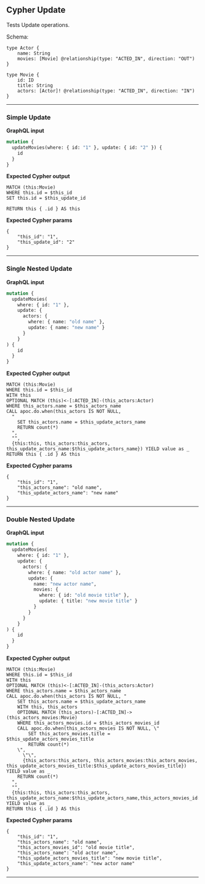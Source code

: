 ## Cypher Update

Tests Update operations.

Schema:

```schema
type Actor {
    name: String
    movies: [Movie] @relationship(type: "ACTED_IN", direction: "OUT")
}
    
type Movie {
    id: ID
    title: String
    actors: [Actor]! @relationship(type: "ACTED_IN", direction: "IN")
}
```

---

### Simple Update

**GraphQL input**

```graphql
mutation {
  updateMovies(where: { id: "1" }, update: { id: "2" }) {
    id
  }
}
```

**Expected Cypher output**

```cypher
MATCH (this:Movie)
WHERE this.id = $this_id
SET this.id = $this_update_id

RETURN this { .id } AS this
```

**Expected Cypher params**

```cypher-params
{
    "this_id": "1",
    "this_update_id": "2"
}
```

---

### Single Nested Update 

**GraphQL input**

```graphql
mutation {
  updateMovies(
    where: { id: "1" },
    update: { 
      actors: {
        where: { name: "old name" },
        update: { name: "new name" }
      }
    }
) {
    id
  }
}
```

**Expected Cypher output**

```cypher
MATCH (this:Movie)
WHERE this.id = $this_id 
WITH this 
OPTIONAL MATCH (this)<-[:ACTED_IN]-(this_actors:Actor) 
WHERE this_actors.name = $this_actors_name 
CALL apoc.do.when(this_actors IS NOT NULL, 
  " 
    SET this_actors.name = $this_update_actors_name 
    RETURN count(*)
  ",
  "", 
  {this:this, this_actors:this_actors, this_update_actors_name:$this_update_actors_name}) YIELD value as _ 
RETURN this { .id } AS this
```

**Expected Cypher params**

```cypher-params
{
    "this_id": "1",
    "this_actors_name": "old name",
    "this_update_actors_name": "new name"
}
```

---

### Double Nested Update 

**GraphQL input**

```graphql
mutation {
  updateMovies(
    where: { id: "1" },
    update: { 
      actors: {
        where: { name: "old actor name" },
        update: { 
          name: "new actor name",
          movies: {
            where: { id: "old movie title" },
            update: { title: "new movie title" }
          }
        }
      }
    }
) {
    id
  }
}
```

**Expected Cypher output**

```cypher
MATCH (this:Movie) 
WHERE this.id = $this_id 
WITH this 
OPTIONAL MATCH (this)<-[:ACTED_IN]-(this_actors:Actor) 
WHERE this_actors.name = $this_actors_name 
CALL apoc.do.when(this_actors IS NOT NULL, " 
    SET this_actors.name = $this_update_actors_name 
    WITH this, this_actors 
    OPTIONAL MATCH (this_actors)-[:ACTED_IN]->(this_actors_movies:Movie) 
    WHERE this_actors_movies.id = $this_actors_movies_id 
    CALL apoc.do.when(this_actors_movies IS NOT NULL, \" 
        SET this_actors_movies.title = $this_update_actors_movies_title 
        RETURN count(*) 
    \", 
      \"\", 
      {this_actors:this_actors, this_actors_movies:this_actors_movies, this_update_actors_movies_title:$this_update_actors_movies_title}) YIELD value as _ 
    RETURN count(*)
  ", 
  "", 
  {this:this, this_actors:this_actors, this_update_actors_name:$this_update_actors_name,this_actors_movies_id:$this_actors_movies_id,this_update_actors_movies_title:$this_update_actors_movies_title}) YIELD value as _ 
RETURN this { .id } AS this
```

**Expected Cypher params**

```cypher-params
{
    "this_id": "1",
    "this_actors_name": "old name",
    "this_actors_movies_id": "old movie title",
    "this_actors_name": "old actor name",
    "this_update_actors_movies_title": "new movie title",
    "this_update_actors_name": "new actor name"
}
```

---


